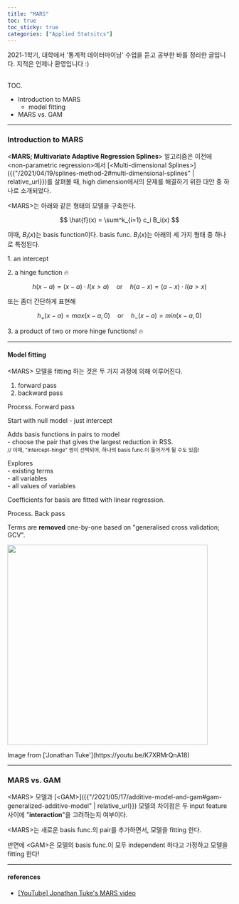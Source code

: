 ```yaml
---
title: "MARS"
toc: true
toc_sticky: true
categories: ["Applied Statsitcs"]
---
```



2021-1학기, 대학에서 '통계적 데이터마이닝' 수업을 듣고 공부한 바를 정리한 글입니다. 지적은 언제나 환영입니다 :)

<br><span class="statement-title">TOC.</span><br>

- Introduction to MARS
  - model fitting
- MARS vs. GAM

<hr/>

### Introduction to MARS

\<**MARS; Multivariate Adaptive Regression Splines**\> 알고리즘은 이전에 \<non-parametric regression\>에서 [\<Multi-dimensional Splines\>]({{"/2021/04/19/splines-method-2#multi-dimensional-splines" | relative_url}})를 살펴볼 때, high dimension에서의 문제를 해결하기 위한 대안 중 하나로 소개되었다.

\<MARS\>는 아래와 같은 형태의 모델을 구축한다.

$$
\hat{f}(x) = \sum^k_{i=1} c_i B_i(x)
$$

이때, $B_i(x)$는 basis function이다. basis func. $B_i(x)$는 아래의 세 가지 형태 중 하나로 특정된다.

1\. an intercept

2\. a hinge function 🔥

$$
h(x - a) = (x - a) \cdot I(x > a) \quad \text{or} \quad h(a - x) = (a - x) \cdot I(a > x)
$$

또는 좀더 간단하게 표현해

$$
h_+ (x-a) = max(x-a, 0) \quad \text{or} \quad h_- (x-a) = min(x-a, 0)
$$

3\. a product of two or more hinge functions! 🔥

<hr/>

#### Model fitting

\<MARS\> 모델을 fitting 하는 것은 두 가지 과정에 의해 이루어진다.

1. forward pass
2. backward pass

<div class="math-statement" markdown="1">

<span class="statement-title">Process.</span> Forward pass<br>

Start with null model - just intercept

Adds basis functions in pairs to model<br/>
\- choose the pair that gives the largest reduction in RSS. <br/>
<small>// 이때, "intercept-hinge" 쌍이 선택되어, 하나의 basis func.이 들어가게 될 수도 있음!</small>

Explores<br/>
\- existing terms<br/>
\- all variables<br/>
\- all values of variables

Coefficients for basis are fitted with linear regression.

</div>

<div class="math-statement" markdown="1">

<span class="statement-title">Process.</span> Back pass<br>

Terms are **removed** one-by-one based on "generalised cross validation; GCV".

<div class="img-wrapper">
  <img src="{{ "/images/statistical-data-mining/MARS-1.png" | relative_url }}" width="450px">
  <p markdown="1">Image from ['Jonathan Tuke'](https://youtu.be/K7XRMrQnA18)</p>
</div>

</div>

<hr/>

### MARS vs. GAM

\<MARS\> 모델과 [\<GAM\>]({{"/2021/05/17/additive-model-and-gam#gam-generalized-additive-model" | relative_url}}) 모델의 차이점은 두 input feature 사이에 "**interaction**"을 고려하는지 여부이다.

\<MARS\>는 새로운 basis func.의 pair를 추가하면서, 모델을 fitting 한다.

반면에 \<GAM\>은 모델의 basis func.이 모두 independent 하다고 가정하고 모델을 fitting 한다!



<hr/>

#### references

- [[YouTube] Jonathan Tuke's MARS video](https://youtu.be/K7XRMrQnA18)

